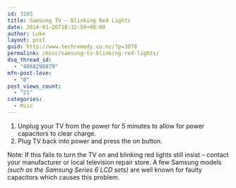 ```yaml
---
id: 3105
title: Samsung TV – Blinking Red Lights
date: 2014-01-26T18:32:59+00:00
author: Luke
layout: post
guid: http://www.techremedy.co.nz/?p=3070
permalink: /misc/samsung-tv-blinking-red-lights/
dsq_thread_id:
  - "4868290879"
mfn-post-love:
  - "0"
post_views_count:
  - "21"
categories:
  - Misc
---
```

  1. Unplug your TV from the power for 5 minutes to allow for power capacitors to clear charge. 
  2. Plug TV back into power and press the on button. 

Note: If this fails to turn the TV on and blinking red lights still insist – contact your manufacturer or local television repair store. A few Samsung models _(such as the Samsung Series 6 LCD sets)_ are well known for faulty capacitors which causes this problem.